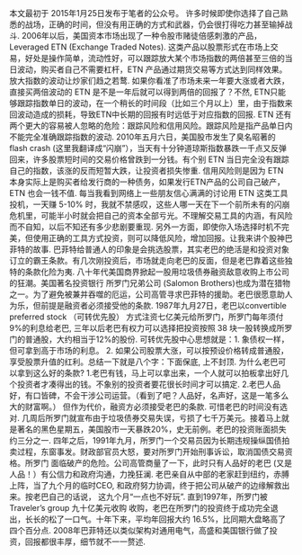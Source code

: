 本文最初于 2015年1月25日发布于笔者的公众号。
许多时候即使你选择了自己熟悉的战场，正确的时间，但没有用正确的方式和武器，仍会很打得吃力甚至输掉战斗.
2006年以后，美国资本市场出现了一种令股市赌徒倍感刺激的产品， Leveraged ETN (Exchange Traded Notes). 这类产品以股票形式在市场上交易，好处是操作简单，流动性好，可以跟踪放大某个市场指数的两倍甚至三倍的当日波动，购买者自己不需要杠杆，ETN 产品通过期货交易等方式达到同样效果。 放大指数的波动让炒家们趋之若鹜.
如果你看准了市场未来一年要大涨或者大跌，直接买两倍波动的 ETN 是不是一年后就可以得到两倍的回报了？不然, ETN只能够跟踪指数单日的波动，在一个稍长的时间段（比如三个月以上）里，由于指数来回波动造成的损耗，导致ETN中长期的回报有时远低于对应指数的回报.
ETN 还有两个更大的容易被人忽略的危险：跟踪风险和信用风险。跟踪风险是指产品单日内不能完全准确跟踪指数的波动.
2010年五月六日，美国股市发生了臭名昭著的 flash crash (这里我翻译成“闪崩”），当天有十分钟道琼斯指数暴跌一千点又反弹回来，许多股票短时间的交易价格曾跌到一分钱。有个别 ETN 当日完全没有跟踪自己的指数，该涨的反而短暂大跌，让投资者损失惨重.
信用风险则是因为 ETN 本身实际上是购买者给发行商的一种债务，如果发行ETN产品的公司自己破产，ETN 也会一钱不值.
每当我看到网络上一些朋友信心满满的讨论用 ETN 这类工具投机，一天赚 5-10% 时，我就不禁感叹，这些人哪一天在下一个前所未有的闪崩危机里，可能半小时就会把自己的资本全部亏光。不理解交易工具的内涵，有风险而不自知，以后不知还有多少悲剧要重现.
另外一方面，即使你入场选择时机不完美，但使用正确的工具方式投资，则可以降低风险，增加回报。让我来讲个股神巴菲特的故事.
巴菲特给普通人的印象是会挑选股票，其实老巴的绝活是和投资对象订立的霸王条款。有几次刚投资后，市场就走向老巴的反面，但是老巴靠着这些独特的条款化险为夷.
八十年代美国商界掀起一股用垃圾债券融资敌意收购上市公司的狂潮。美国著名投资银行 所罗门兄弟公司 (Salomon Brothers)也成为潜在猎物之一。为了避免被兼并吞噬的厄运，公司高管寻求巴菲特的援助。老巴很愿意助人为乐，但前提是融资者必须接受他的条款.
1987年九月27日，老巴以convertible preferred stock （可转优先股） 方式注资七亿美元给所罗门，所罗门每年须付9%的利息给老巴, 三年以后老巴有权力可以选择把投资按照 38 块一股转换成所罗门的普通股，大约相当于12%的股份.
可转优先股中心思想就是：1. 象债权一样，但可拿到高于市场的利息。 2. 如果公司股票大涨，可以按预设价格转成普通股，享受股票升值的红利。总结一下就是八个字：下面保底, 上不封顶.
为什么老巴可以拿到这么好的条款?
1.老巴有钱，马上可以拿出来，一个人就可以拍板拿出好几个投资者才凑得出的钱。不象别的投资者要花很长时间才可以搞定.
2.老巴人品好，有口皆碑，不会干涉公司运营。（看到了吧？人品好，名声好，这是一笔多么大的财富啊。） 但作为代价，融资方必须接受老巴的条款.
可惜老巴的时间没有选对.
几周后所罗门就宣布由于垃圾债券交易失误，亏损了七千万美元。接着马上就是著名的黑色星期五，美国股市一天暴跌20%，史无前例。老巴的投资账面损失约三分之一.
四年之后，1991年九月，所罗门一个交易员因为长期违规操纵国债拍卖过程，东窗事发。财政部官员大怒，要对所罗门开始刑事诉讼，取消国债交易资格。所罗门 面临破产的危险。公司高管商量了一下，此时只有人品好的老巴 (又是人品！）有公信力和政府沟通，力挽狂澜.
老巴亲自从中部的老家赶到纽约，赤膊上阵，当了九个月的临时CEO, 和政府努力协调，终于把公司从破产的边缘解救出来。按老巴自己的话说， 这九个月“一点也不好玩”.
直到1997年，所罗门被Traveler’s group 九十亿美元收购 收购，老巴在所罗门的投资终于成功完全退出，长长的松了一口气。十年下来，平均年回报大约 16.5%，比同期大盘略高了四个百分点.
2008年巴菲特还以类似架构对通用电气，高盛和美国银行做了投资，回报都很丰厚，细节就不一一赘述.
